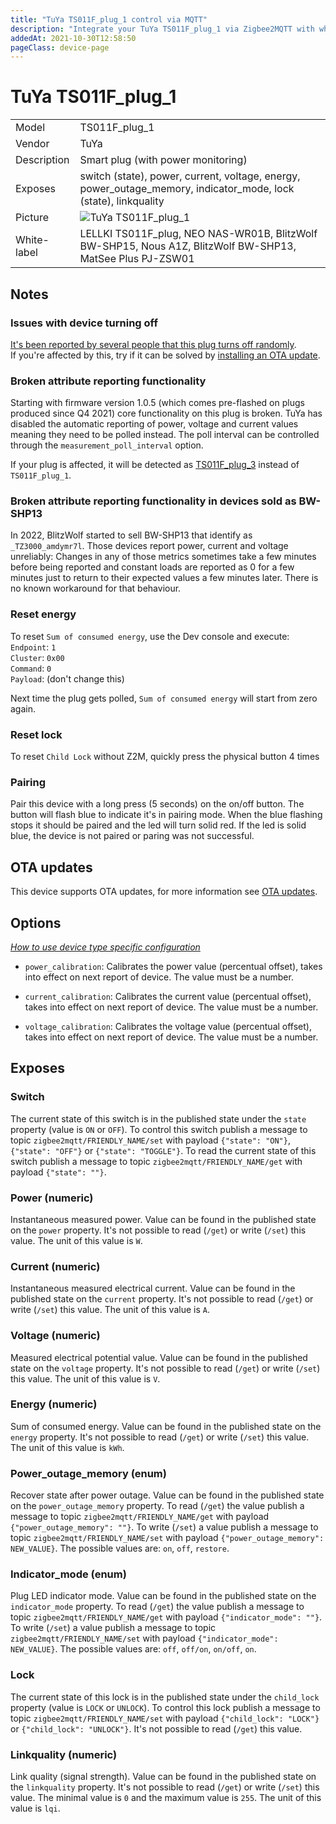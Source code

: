 ```yaml
---
title: "TuYa TS011F_plug_1 control via MQTT"
description: "Integrate your TuYa TS011F_plug_1 via Zigbee2MQTT with whatever smart home infrastructure you are using without the vendor's bridge or gateway."
addedAt: 2021-10-30T12:58:50
pageClass: device-page
---
```


<!-- !!!! -->
<!-- ATTENTION: This file is auto-generated through docgen! -->
<!-- You can only edit the "Notes"-Section between the two comment lines "Notes BEGIN" and "Notes END". -->
<!-- Do not use h1 or h2 heading within "## Notes"-Section. -->
<!-- !!!! -->

# TuYa TS011F_plug_1

|     |     |
|-----|-----|
| Model | TS011F_plug_1  |
| Vendor  | TuYa  |
| Description | Smart plug (with power monitoring) |
| Exposes | switch (state), power, current, voltage, energy, power_outage_memory, indicator_mode, lock (state), linkquality |
| Picture | ![TuYa TS011F_plug_1](https://www.zigbee2mqtt.io/images/devices/TS011F_plug_1.jpg) |
| White-label | LELLKI TS011F_plug, NEO NAS-WR01B, BlitzWolf BW-SHP15, Nous A1Z, BlitzWolf BW-SHP13, MatSee Plus PJ-ZSW01 |


<!-- Notes BEGIN: You can edit here. Add "## Notes" headline if not already present. -->
## Notes

### Issues with device turning off
[It's been reported by several people that this plug turns off randomly](https://github.com/Koenkk/zigbee2mqtt/issues/11648).  
If you're affected by this, try if it can be solved by [installing an OTA update](../guide/usage/ota_updates.md).

### Broken attribute reporting functionality

Starting with firmware version 1.0.5 (which comes pre-flashed on plugs produced since Q4 2021) core functionality on this plug is broken. TuYa has disabled the automatic reporting of power, voltage and current values meaning they need to be polled instead. The poll interval can be controlled through the `measurement_poll_interval` option.

If your plug is affected, it will be detected as [TS011F_plug_3](TS011F_plug_3.md) instead of `TS011F_plug_1`.

<!-- cfr: https://github.com/Koenkk/zigbee2mqtt/issues/9057 -->

### Broken attribute reporting functionality in devices sold as BW-SHP13

In 2022, BlitzWolf started to sell BW-SHP13 that identify as ```_TZ3000_amdymr7l```. Those devices report power, current and voltage unreliably: Changes in any of those metrics sometimes take a few minutes before being reported and constant loads are reported as 0 for a few minutes just to return to their expected values a few minutes later. There is no known workaround for that behaviour.

<!-- cfr: https://github.com/Koenkk/zigbee2mqtt/issues/11800 -->

### Reset energy

To reset `Sum of consumed energy`, use the Dev console and execute:  
`Endpoint`: `1`   
`Cluster`: `0x00`  
`Command`: `0`  
`Payload`: (don't change this)  

Next time the plug gets polled, `Sum of consumed energy` will start from zero again.

### Reset lock

To reset `Child Lock` without Z2M, quickly press the physical button 4 times

### Pairing
Pair this device with a long press (5 seconds) on the on/off button. The button will flash blue to indicate it's in pairing mode. When the blue flashing stops it should be paired and the led will turn solid red. If the led is solid blue, the device is not paired or paring was not successful.
<!-- Notes END: Do not edit below this line -->

## OTA updates
This device supports OTA updates, for more information see [OTA updates](../guide/usage/ota_updates.md).


## Options
*[How to use device type specific configuration](../guide/configuration/devices-groups.md#specific-device-options)*

* `power_calibration`: Calibrates the power value (percentual offset), takes into effect on next report of device. The value must be a number.

* `current_calibration`: Calibrates the current value (percentual offset), takes into effect on next report of device. The value must be a number.

* `voltage_calibration`: Calibrates the voltage value (percentual offset), takes into effect on next report of device. The value must be a number.


## Exposes

### Switch 
The current state of this switch is in the published state under the `state` property (value is `ON` or `OFF`).
To control this switch publish a message to topic `zigbee2mqtt/FRIENDLY_NAME/set` with payload `{"state": "ON"}`, `{"state": "OFF"}` or `{"state": "TOGGLE"}`.
To read the current state of this switch publish a message to topic `zigbee2mqtt/FRIENDLY_NAME/get` with payload `{"state": ""}`.

### Power (numeric)
Instantaneous measured power.
Value can be found in the published state on the `power` property.
It's not possible to read (`/get`) or write (`/set`) this value.
The unit of this value is `W`.

### Current (numeric)
Instantaneous measured electrical current.
Value can be found in the published state on the `current` property.
It's not possible to read (`/get`) or write (`/set`) this value.
The unit of this value is `A`.

### Voltage (numeric)
Measured electrical potential value.
Value can be found in the published state on the `voltage` property.
It's not possible to read (`/get`) or write (`/set`) this value.
The unit of this value is `V`.

### Energy (numeric)
Sum of consumed energy.
Value can be found in the published state on the `energy` property.
It's not possible to read (`/get`) or write (`/set`) this value.
The unit of this value is `kWh`.

### Power_outage_memory (enum)
Recover state after power outage.
Value can be found in the published state on the `power_outage_memory` property.
To read (`/get`) the value publish a message to topic `zigbee2mqtt/FRIENDLY_NAME/get` with payload `{"power_outage_memory": ""}`.
To write (`/set`) a value publish a message to topic `zigbee2mqtt/FRIENDLY_NAME/set` with payload `{"power_outage_memory": NEW_VALUE}`.
The possible values are: `on`, `off`, `restore`.

### Indicator_mode (enum)
Plug LED indicator mode.
Value can be found in the published state on the `indicator_mode` property.
To read (`/get`) the value publish a message to topic `zigbee2mqtt/FRIENDLY_NAME/get` with payload `{"indicator_mode": ""}`.
To write (`/set`) a value publish a message to topic `zigbee2mqtt/FRIENDLY_NAME/set` with payload `{"indicator_mode": NEW_VALUE}`.
The possible values are: `off`, `off/on`, `on/off`, `on`.

### Lock 
The current state of this lock is in the published state under the `child_lock` property (value is `LOCK` or `UNLOCK`).
To control this lock publish a message to topic `zigbee2mqtt/FRIENDLY_NAME/set` with payload `{"child_lock": "LOCK"}` or `{"child_lock": "UNLOCK"}`.
It's not possible to read (`/get`) this value.

### Linkquality (numeric)
Link quality (signal strength).
Value can be found in the published state on the `linkquality` property.
It's not possible to read (`/get`) or write (`/set`) this value.
The minimal value is `0` and the maximum value is `255`.
The unit of this value is `lqi`.

